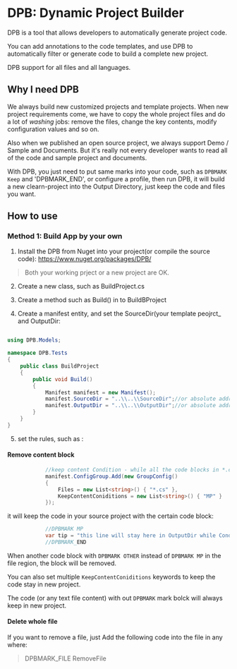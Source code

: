 # DPB: Dynamic Project Builder

DPB is a tool that allows developers to automatically generate project code. 

You can add annotations to the code templates, and use DPB to automatically filter or generate code to build a complete new project.

DPB support for all files and all languages.

## Why I need DPB

We always build new customized projects and template projects. When new project requirements come, we have to copy the whole project files and do a lot of <i>washing</i> jobs: remove the files, change the key contents, modify configuration values and so on.

Also when we published an open source project, we always support Demo / Sample and Documents. But it's really not every developer wants to read all of the code and sample project and documents.

With DPB, you just need to put same marks into your code, such as `DPBMARK Keep` and 'DPBMARK_END', or configure a profile, then run DPB, it will build a new clearn-project into the Output Directory, just keep the code and files you want.

## How to use

### Method 1: Build App by your own

1. Install the DPB from Nuget into your project(or compile the source code): https://www.nuget.org/packages/DPB/

> Both your working prject or a new project are OK.

2. Create a new class, such as BuildProject.cs

3. Create a method such as Build() in to BuildBProject

4. Create a manifest entity, and set the SourceDir(your template peojrct_ and OutputDir:

``` C#

using DPB.Models;

namespace DPB.Tests
{
    public class BuildProject
    {
        public void Build()
        {
            Manifest manifest = new Manifest();
            manifest.SourceDir = "..\\..\\SourceDir";//or absolute address: e:\ThisProject\src
            manifest.OutputDir = "..\\..\\OutputDir";//or absolute address: e:\ThisProject\Output
        }
    }
}

```

5. set the rules, such as :

#### Remove content block

``` C#
            //keep content Condition - while all the code blocks in *.cs files with keywrod mark: DPBMARK MP
            manifest.ConfigGroup.Add(new GroupConfig()
            {
                Files = new List<string>() { "*.cs" },
                KeepContentConiditions = new List<string>() { "MP" }
            });

```

it will keep the code in your source project with the certain code block:

``` C#
            //DPBMARK MP
            var tip = "this line will stay here in OutputDir while Conditions have MP keyword.";
            //DPBMARK_END
```
When another code block with `DPBMARK OTHER` instead of `DPBMARK MP` in the file region, the block will be removed.

You can also set multiple `KeepContentConiditions` keywords to keep the code stay in new project.

The code (or any text file content) with out `DPBMARK` mark bolck will always keep in new project.

#### Delete whole file

If you want to remove a file, just Add the following code into the file in any where:

> DPBMARK_FILE RemoveFile




